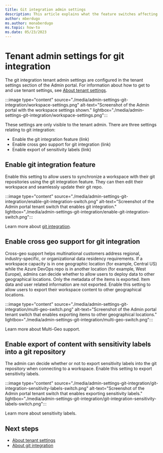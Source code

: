 ```yaml
---
title: Git integration admin settings
description: This article explains what the feature switches affecting git integration do and how to use them.
author: mberdugo
ms.author: monaberdugo
ms.topic: how-to
ms.date: 05/23/2023
---
```


# Tenant admin settings for git integration

The git integration tenant admin settings are configured in the tenant settings section of the Admin portal. For information about how to get to and use tenant settings, see [About tenant settings](/power-bi/admin/service-admin-portal-about-tenant-settings).

:::image type="content" source="./media/admin-settings-git-integration/workspace-settings.png" alt-text="Screenshot of the Admin portal with the workspace settings shown." lightbox="./media/admin-settings-git-integration/workspace-settings.png":::

These settings are only visible to the tenant admin.
There are three settings relating to git integration:

* Enable the git integration feature (link)
* Enable cross geo support for git integration (link)
* Enable export of sensitivity labels (link)

## Enable git integration feature

Enable this setting to allow users to synchronize a workspace with their git repositories using the git integration feature. They can then edit their workspace and seamlessly update their git repo.

:::image type="content" source="./media/admin-settings-git-integration/enable-git-integration-switch.png" alt-text="Screenshot of the Admin portal tenant switch that enables git integration." lightbox="./media/admin-settings-git-integration/enable-git-integration-switch.png":::

Learn more about [git integration](../CICD/git-integration/git-get-started.md).

## Enable cross geo support for git integration

Cross-geo support helps multinational customers address regional, industry-specific, or organizational data residency requirements. If a workspace capacity is in one geographic location (for example, Central US) while the Azure DevOps repo is in another location (for example, West Europe), admins can decide whether to allow users to deploy data to other geographical locations. Only the metadata of the items is exported. Item data and user related information are not exported. Enable this setting to allow users to export their workspace content to other geographical locations.

:::image type="content" source="./media/admin-settings-git-integration/multi-geo-switch.png" alt-text="Screenshot of the Admin portal tenant switch that enables exporting items to other geographical locations." lightbox="./media/admin-settings-git-integration/multi-geo-switch.png":::

Learn more about Multi-Geo support.

## Enable export of content with sensitivity labels into a git repository

The admin can decide whether or not to export sensitivity labels into the git repository when connecting to a workspace. Enable this setting to export sensitivity labels.

:::image type="content" source="./media/admin-settings-git-integration/git-integration-sensitivity-labels-switch.png" alt-text="Screenshot of the Admin portal tenant switch that enables exporting sensitivity labels." lightbox="./media/admin-settings-git-integration/git-integration-sensitivity-labels-switch.png":::

Learn more about sensitivity labels.

## Next steps

* [About tenant settings](/power-bi/admin/service-admin-portal-about-tenant-settings)
* [About git integration](../CICD/git-integration/intro-to-git-integration.md)
